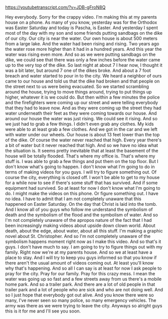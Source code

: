 https://youtubetranscript.com/?v=JDB-gFroN8Q

 Hey everybody. Sorry for the crappy video. I'm making this at my parents house on a phone. As many of you know, yesterday was for the Orthodox was Easter Saturday and today is Pascha, is Easter. And yesterday I spent most of the day with my son and some friends putting sandbags on the dike of our city. Our city is near the water. Our own house is about 500 meters from a large lake. And the water had been rising and rising. Two years ago the water rose more higher than it had in a hundred years. And this year the water was rising even more. And so as we were putting sandbags on the dike, we could see that there was only a few inches before the water came up to the very top of the dike. So last night at about 7 I hear now, I thought it was a bit later, but around 7 one of the dikes broke. And about a 7 foot breach and water started to pour in to the city. We heard a neighbor of ours came to our house and told us that the dike had broken and that people on the street next to us were being evacuated. So we started scrambling around the house, trying to move things around, trying to put things up higher, whatever it is we could do. But then within a few minutes the police and the firefighters were coming up our street and were telling everybody that they had to leave now. And as they were coming up the street they had water underneath their feet as they were coming towards our house. And around our house the water was just rising. We could see it rising. And so we just had to grab a few things. I didn't even grab any clothes. My kids were able to at least grab a few clothes. And we got in the car and we left with water under our wheels. Our house is about 13 feet lower than the top of the dike. Of course the water never reached that high. Every year there's a bit of water but it never reached that high. And so we have no idea what the situation is. It seems pretty inevitable that at least the basement of the house will be totally flooded. That's where my office is. That's where my stuff is. I was able to grab a few things and put them on the top floor. But I don't know what's going to happen. I don't know what I'm going to do in terms of making videos for you guys. I will try to figure something out. Of course the city, everything is closed off. I won't be able to get to my house for a while now to see if there's some stuff that has survived. And if some equipment had survived. So at least for now I don't know what I'm going to do. I might make the videos on this phone. Or figure something out. I have no idea. I have to admit that I am not completely unaware that this happened on Easter Saturday. On the day that Christ is laid into the tomb. And I know all of you guys who follow me understand the symbolism of death and the symbolism of the flood and the symbolism of water. And so I'm not completely unaware of the apropos nature of the fact that I had been increasingly making videos about upside down clown world. About death, about the edge, about water, about all this stuff. I'm making a graphic novel about St. Christopher. And so I'm not completely unaware of the symbolism happens moment right now as I make this video. And so that's it guys. I don't have much to say. I am going to try to figure things out with my family. Right now we're at my parents house. And so we at least have a place to stay. And I will try to keep you guys informed so that you know if there aren't the usual amount of videos coming out. At least you'll know why that's happening. And so all I can say is at least for now I ask people to pray for the city. Pray for our family. Pray for this crazy mess. I mean the water was going up so fast and a few streets away from us there's a mobile home park. And so a trailer park. And there are a lot of old people in that trailer park and a lot of people who are sick and who are not doing well. And so I just hope that everybody got out alive. And you know there were so many, I've never seen so many police, so many emergency vehicles. The army was there as we were trying to leave the city. Anyways so alright guys this is it for me and I'll see you soon.